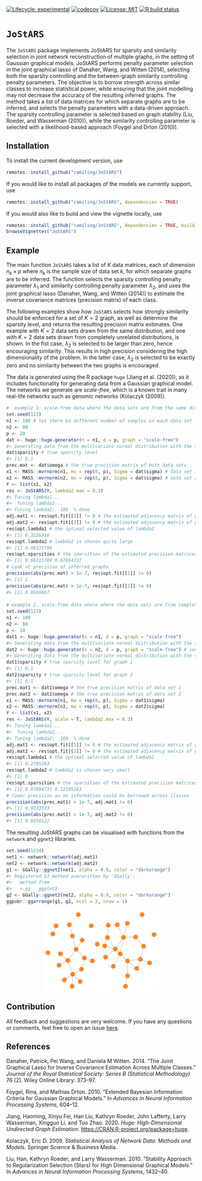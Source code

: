 
<!-- README.md is generated from README.Rmd. Please edit that file -->
<!-- badges: start -->
[![Lifecycle: experimental](https://img.shields.io/badge/lifecycle-experimental-orange.svg)](https://www.tidyverse.org/lifecycle/#experimental) [![codecov](https://codecov.io/gh/Camiling/JoStARS/branch/main/graph/badge.svg?token=QL5ZW3RQZD)](https://codecov.io/gh/Camiling/JoStARS) [![License: MIT](https://img.shields.io/badge/License-MIT-yellow.svg)](https://opensource.org/licenses/MIT) [![R build status](https://github.com/Camiling/JoStARS/workflows/R-CMD-check/badge.svg)](https://github.com/Camiling/JoStARS/actions) <!-- badges: end -->

<!-- IF ON CRAN [![CRAN_Status_Badge](https://www.r-pkg.org/badges/version-last-release/shapr)]
[![CRAN_Downloads_Badge](https://cranlogs.r-pkg.org/badges/grand-total/shapr)]---->
<!--PAPER HERE [![DOI](https://joss.theoj.org/papers/10.21105/joss.02027/status.svg)]---->
# `JoStARS`

The `JoStARS` package implements JoStARS for sparsity and similarity selection in joint network reconstruction of multiple graphs, in the setting of Gaussian graphical models. JoStARS performs penalty parameter selection in the joint graphical lasso of Danaher, Wang, and Witten (2014), selecting both the sparsity controlling and the between-graph similarity controlling penalty parameters. The objective is to borrow strength across similar classes to increase statistical power, while ensuring that the joint modelling may not decrease the accuracy of the resulting inferred graphs. The method takes a list of data matrices for which separate graphs are to be inferred, and selects the penalty parameters with a data-driven approach. The sparsity controlling parameter is selected based on graph stability (Liu, Roeder, and Wasserman (2010)), while the similarity controlling parameter is selected with a likelihood-based approach (Foygel and Drton (2010)).

## Installation

To install the current development version, use

``` r
remotes::install_github("camiling/JoStARS")
```

If you would like to install all packages of the models we currently support, use

``` r
remotes::install_github("camiling/JoStARS", dependencies = TRUE)
```

If you would also like to build and view the vignette locally, use

``` r
remotes::install_github("camiling/JoStARS", dependencies = TRUE, build_vignettes = TRUE)
browseVignettes("JoStARS")
```

## Example

The main function `JoStARS` takes a list of *K* data matrices, each of dimension *n*<sub>*k*</sub> × *p* where *n*<sub>*k*</sub> is the sample size of data set *k*, for which separate graphs are to be inferred. The function selects the sparsity controlling penalty parameter *λ*<sub>1</sub> and similarity controlling penalty parameter *λ*<sub>2</sub>, and uses the joint graphical lasso (Danaher, Wang, and Witten (2014)) to estimate the inverse covariance matrices (precision matrix) of each class.

The following examples show how `JoStARS` selects how strongly similarity should be enforced for a set of *K* = 2 graph, as well as determine the sparsity level, and returns the resulting precision matrix estimates. One example with *K* = 2 data sets drawn from the same distribution, and one with *K* = 2 data sets drawn from completely unrelated distributions, is shown. In the fist case, *λ*<sub>2</sub> is selected to be larger than zero, hence encouraging similarity. This results in high precision considering the high dimensionality of the problem. In the latter case, *λ*<sub>2</sub> is selected to be exactly zero and no similarity between the two graphs is encouraged.

The data is generated using the R package `huge` (Jiang et al. (2020)), as it includes functionality for generating data from a Gaussian graphical model. The networks we generate are *scale-free*, which is a known trait in many real-life networks such as genomic networks (Kolaczyk (2009)).

``` r
#  example 1: scale-free data where the data sets are from the same distribution
set.seed(123)
n1 <- 100 # let there be different number of samples in each data set
n2 <- 80
p <- 20
dat <- huge::huge.generator(n = n1, d = p, graph = "scale-free")
#> Generating data from the multivariate normal distribution with the scale-free graph structure....done.
dat$sparsity # true sparsity level
#> [1] 0.1
prec.mat <- dat$omega # the true precision matrix of both data sets
x1 <- MASS::mvrnorm(n1, mu = rep(0, p), Sigma = dat$sigma) # data set 1
x2 <- MASS::mvrnorm(n2, mu = rep(0, p), Sigma = dat$sigma) # data set 2
Y <- list(x1, x2)
res <- JoStARS(Y, lambda2.max = 0.3)
#> Tuning lambda1... 
#>  Tuning lambda2...
#> Tuning lambda2:  100  % done
adj.mat1 <- res$opt.fit[[1]] != 0 # the estimated adjacency matrix of graph 1
adj.mat2 <- res$opt.fit[[2]] != 0 # the estimated adjacency matrix of graph 2
res$opt.lambda1 # the optimal selected value of lambda1
#> [1] 0.3226316
res$opt.lambda2 # lambda2 is chosen quite large
#> [1] 0.06315789
res$opt.sparsities # the sparsities of the estimated precision matrices
#> [1] 0.06315789 0.07894737
# Look at precision of inferred graphs
precision(abs(prec.mat) > 1e-7, res$opt.fit[[1]] != 0)
#> [1] 1
precision(abs(prec.mat) > 1e-7, res$opt.fit[[2]] != 0)
#> [1] 0.8666667

# example 2. scale-free data where where the data sets are from completely unrelated distributions
set.seed(123)
n1 <- 100
n2 <- 80
p <- 20
dat1 <- huge::huge.generator(n = n1, d = p, graph = "scale-free")
#> Generating data from the multivariate normal distribution with the scale-free graph structure....done.
dat2 <- huge::huge.generator(n = n2, d = p, graph = "scale-free") # second graph is completely unrelated
#> Generating data from the multivariate normal distribution with the scale-free graph structure....done.
dat1$sparsity # true sparsity level for graph 1
#> [1] 0.1
dat2$sparsity # true sparsity level for graph 2
#> [1] 0.1
prec.mat1 <- dat1$omega # the true precision matrix of data set 1
prec.mat2 <- dat2$omega # the true precision matrix of data set 2
x1 <- MASS::mvrnorm(n1, mu = rep(0, p), Sigma = dat1$sigma)
x2 <- MASS::mvrnorm(n2, mu = rep(0, p), Sigma = dat2$sigma)
Y <- list(x1, x2)
res <- JoStARS(Y, scale = T, lambda2.max = 0.3)
#> Tuning lambda1... 
#>  Tuning lambda2...
#> Tuning lambda2:  100  % done
adj.mat1 <- res$opt.fit[[1]] != 0 # the estimated adjacency matrix of graph 1
adj.mat2 <- res$opt.fit[[2]] != 0 # the estimated adjacency matrix of graph 2
res$opt.lambda1 # the optimal selected value of lambda1
#> [1] 0.2705263
res$opt.lambda2 # lambda2 is chosen very small
#> [1] 0
res$opt.sparsities # the sparsities of the estimated precision matrices
#> [1] 0.07894737 0.12105263
# lower precision as no information could be borrowed across classes
precision(abs(prec.mat1) > 1e-7, adj.mat1 != 0)
#> [1] 0.9333333
precision(abs(prec.mat2) > 1e-7, adj.mat2 != 0)
#> [1] 0.6956522
```

The resulting JoStARS graphs can be visualised with functions from the `network` and `ggnet2` libraries.

``` r
set.seed(1234)
net1 <- network::network(adj.mat1)
net2 <- network::network(adj.mat2)
g1 <- GGally::ggnet2(net1, alpha = 0.9, color = "darkorange")
#> Registered S3 method overwritten by 'GGally':
#>   method from   
#>   +.gg   ggplot2
g2 <- GGally::ggnet2(net2, alpha = 0.9, color = "darkorange")
ggpubr::ggarrange(g1, g2, ncol = 2, nrow = 1)
```

<img src="man/figures/README-unnamed-chunk-5-1.png" width="60%" style="display: block; margin: auto;" />

## Contribution

All feedback and suggestions are very welcome. If you have any questions or comments, feel free to open an issue [here](https://github.com/Camiling/JoStARS/issues).

## References

Danaher, Patrick, Pei Wang, and Daniela M Witten. 2014. “The Joint Graphical Lasso for Inverse Covariance Estimation Across Multiple Classes.” *Journal of the Royal Statistical Society: Series B (Statistical Methodology)* 76 (2). Wiley Online Library: 373–97.

Foygel, Rina, and Mathias Drton. 2010. “Extended Bayesian Information Criteria for Gaussian Graphical Models.” In *Advances in Neural Information Processing Systems*, 604–12.

Jiang, Haoming, Xinyu Fei, Han Liu, Kathryn Roeder, John Lafferty, Larry Wasserman, Xingguo Li, and Tuo Zhao. 2020. *Huge: High-Dimensional Undirected Graph Estimation*. <https://CRAN.R-project.org/package=huge>.

Kolaczyk, Eric D. 2009. *Statistical Analysis of Network Data: Methods and Models*. Springer Science & Business Media.

Liu, Han, Kathryn Roeder, and Larry Wasserman. 2010. “Stability Approach to Regularization Selection (Stars) for High Dimensional Graphical Models.” In *Advances in Neural Information Processing Systems*, 1432–40.
